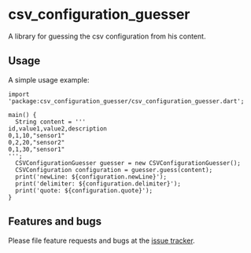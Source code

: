 # csv_configuration_guesser

A library for guessing the csv configuration from his content.

## Usage

A simple usage example:

    import 'package:csv_configuration_guesser/csv_configuration_guesser.dart';

    main() {
      String content = '''
    id,value1,value2,description
    0,1,10,"sensor1"
    0,2,20,"sensor2"
    0,1,30,"sensor1"
    ''';
      CSVConfigurationGuesser guesser = new CSVConfigurationGuesser();
      CSVConfiguration configuration = guesser.guess(content);
      print('newLine: ${configuration.newLine}');
      print('delimiter: ${configuration.delimiter}');
      print('quote: ${configuration.quote}');
    }

## Features and bugs

Please file feature requests and bugs at the [issue tracker][tracker].

[tracker]: https://github.com/fedy2/csv_configuration_guesser/issues

